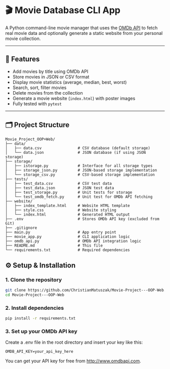 # 🎬 Movie Database CLI App

A Python command-line movie manager that uses the [OMDb API](https://www.omdbapi.com/) to fetch real movie data and optionally generate a static website from your personal movie collection.

---

## 🚀 Features

- Add movies by title using OMDb API
- Store movies in JSON or CSV format
- Display movie statistics (average, median, best, worst)
- Search, sort, filter movies
- Delete movies from the collection
- Generate a movie website (`index.html`) with poster images
- Fully tested with `pytest`

---

## 🗂️ Project Structure

```plaintext
Movie_Project_OOP+Web/
├── data/
│   ├── data.csv                # CSV database (default storage)
│   └── data.json               # JSON database (if using JSON storage)
├── storage/
│   ├── istorage.py             # Interface for all storage types
│   ├── storage_json.py         # JSON-based storage implementation
│   └── storage_csv.py          # CSV-based storage implementation
├── tests/
│   ├── test_data.csv           # CSV test data
│   ├── test_data.json          # JSON test data
│   ├── test_storage.py         # Unit tests for storage
│   └── test_omdb_fetch.py      # Unit test for OMDb API fetching
├── website/
│   ├── index_template.html     # Website HTML template
│   ├── style.css               # Website styling
│   └── index.html              # Generated HTML output
├── .env                        # Stores OMDb API key (excluded from Git)
├── .gitignore
├── main.py                     # App entry point
├── movie_app.py                # CLI application logic
├── omdb_api.py                 # OMDb API integration logic
├── README.md                   # This file
└── requirements.txt            # Required dependencies
```

## ⚙️ Setup & Installation

### 1. Clone the repository

```bash
git clone https://github.com/ChristianMatuszak/Movie-Project---OOP-Web.git
cd Movie-Project---OOP-Web
```

### 2. Install dependencies

```bash
pip install -r requirements.txt
```

### 3. Set up your OMDb API key

Create a .env file in the root directory and insert your key like this:
```env
OMDB_API_KEY=your_api_key_here
```
You can get your API key for free from http://www.omdbapi.com.
